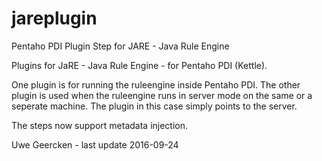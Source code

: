 # jareplugin
Pentaho PDI Plugin Step for JARE - Java Rule Engine

Plugins for JaRE - Java Rule Engine - for Pentaho PDI (Kettle).

One plugin is for running the ruleengine inside Pentaho PDI. The other plugin is used when
the ruleengine runs in server mode on the same or a seperate machine. The plugin in this case
simply points to the server.

The steps now support metadata injection.

Uwe Geercken - last update 2016-09-24
